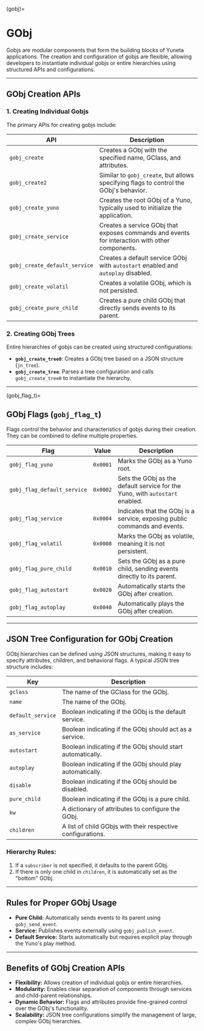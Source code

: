 (gobj)=

# **GObj**

Gobjs are modular components that form the building blocks of Yuneta applications. The creation and configuration of gobjs are flexible, allowing developers to instantiate individual gobjs or entire hierarchies using structured APIs and configurations.

---

## GObj Creation APIs

### 1. **Creating Individual Gobjs**

The primary APIs for creating gobjs include:

| **API**                     | **Description**                                                                                   |
|-----------------------------|---------------------------------------------------------------------------------------------------|
| `gobj_create`               | Creates a GObj with the specified name, GClass, and attributes.                                   |
| `gobj_create2`              | Similar to `gobj_create`, but allows specifying flags to control the GObj's behavior.             |
| `gobj_create_yuno`          | Creates the root GObj of a Yuno, typically used to initialize the application.                    |
| `gobj_create_service`       | Creates a service GObj that exposes commands and events for interaction with other components.    |
| `gobj_create_default_service` | Creates a default service GObj with `autostart` enabled and `autoplay` disabled.                 |
| `gobj_create_volatil`       | Creates a volatile GObj, which is not persisted.                                                  |
| `gobj_create_pure_child`    | Creates a pure child GObj that directly sends events to its parent.                               |

### 2. **Creating GObj Trees**

Entire hierarchies of gobjs can be created using structured configurations:
- **`gobj_create_tree0`**: Creates a GObj tree based on a JSON structure (`jn_tree`).
- **`gobj_create_tree`**: Parses a tree configuration and calls `gobj_create_tree0` to instantiate the hierarchy.

---

(gobj_flag_t)=

## GObj Flags (`gobj_flag_t`)

Flags control the behavior and characteristics of gobjs during their creation. They can be combined to define multiple properties.

| **Flag**                  | **Value**   | **Description**                                                                 |
|---------------------------|-------------|---------------------------------------------------------------------------------|
| `gobj_flag_yuno`          | `0x0001`    | Marks the GObj as a Yuno root.                                                 |
| `gobj_flag_default_service` | `0x0002`  | Sets the GObj as the default service for the Yuno, with `autostart` enabled.    |
| `gobj_flag_service`       | `0x0004`    | Indicates that the GObj is a service, exposing public commands and events.     |
| `gobj_flag_volatil`       | `0x0008`    | Marks the GObj as volatile, meaning it is not persistent.                      |
| `gobj_flag_pure_child`    | `0x0010`    | Sets the GObj as a pure child, sending events directly to its parent.          |
| `gobj_flag_autostart`     | `0x0020`    | Automatically starts the GObj after creation.                                  |
| `gobj_flag_autoplay`      | `0x0040`    | Automatically plays the GObj after creation.                                   |

---

## JSON Tree Configuration for GObj Creation

GObj hierarchies can be defined using JSON structures, making it easy to specify attributes, children, and behavioral flags. A typical JSON tree structure includes:

| **Key**           | **Description**                                                                                  |
|-------------------|--------------------------------------------------------------------------------------------------|
| `gclass`          | The name of the GClass for the GObj.                                                             |
| `name`            | The name of the GObj.                                                                            |
| `default_service` | Boolean indicating if the GObj is the default service.                                           |
| `as_service`      | Boolean indicating if the GObj should act as a service.                                          |
| `autostart`       | Boolean indicating if the GObj should start automatically.                                       |
| `autoplay`        | Boolean indicating if the GObj should play automatically.                                        |
| `disable`         | Boolean indicating if the GObj should be disabled.                                               |
| `pure_child`      | Boolean indicating if the GObj is a pure child.                                                  |
| `kw`              | A dictionary of attributes to configure the GObj.                                                |
| `children`        | A list of child GObjs with their respective configurations.                                       |

### Hierarchy Rules:
1. If a `subscriber` is not specified, it defaults to the parent GObj.
2. If there is only one child in `children`, it is automatically set as the "bottom" GObj.

---

## Rules for Proper GObj Usage

- **Pure Child:** Automatically sends events to its parent using `gobj_send_event`.
- **Service:** Publishes events externally using `gobj_publish_event`.
- **Default Service:** Starts automatically but requires explicit play through the Yuno's play method.

---

## Benefits of GObj Creation APIs

- **Flexibility:** Allows creation of individual gobjs or entire hierarchies.
- **Modularity:** Enables clear separation of components through services and child-parent relationships.
- **Dynamic Behavior:** Flags and attributes provide fine-grained control over the GObj's functionality.
- **Scalability:** JSON tree configurations simplify the management of large, complex GObj hierarchies.
